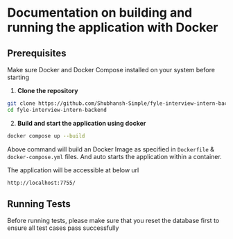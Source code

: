 # Documentation on building and running the application with Docker

## Prerequisites

Make sure Docker and Docker Compose installed on your system before starting

1. **Clone the repository**

  ```sh
  git clone https://github.com/Shubhansh-Simple/fyle-interview-intern-backend
  cd fyle-interview-intern-backend
  ```

2. **Build and start the application using docker**

  ```sh
  docker compose up --build
  ```

  Above command will build an Docker Image as specified in `Dockerfile` & `docker-compose.yml` files.
  And auto starts the application within a container.

  The application will be accessible at below url

  ```
  http://localhost:7755/
  ```

## Running Tests

Before running tests, please make sure that you reset the database first to ensure all test cases pass successfully
